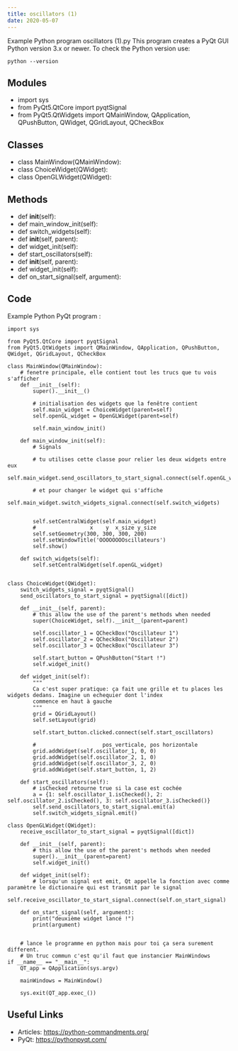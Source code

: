 ```yaml
---
title: oscillators (1)
date: 2020-05-07
---
```

Example Python program oscillators (1).py
This program creates a PyQt GUI
Python version 3.x or newer.
To check the Python version use:

    python --version

## Modules

* import sys
* from PyQt5.QtCore import pyqtSignal
* from PyQt5.QtWidgets import QMainWindow, QApplication, QPushButton, QWidget, QGridLayout, QCheckBox

## Classes

* class MainWindow(QMainWindow):
* class ChoiceWidget(QWidget):
* class OpenGLWidget(QWidget):

## Methods

* def __init__(self):
* def main_window_init(self):
* def switch_widgets(self):
* def __init__(self, parent):
* def widget_init(self):
* def start_oscillators(self):
* def __init__(self, parent):
* def widget_init(self):
* def on_start_signal(self, argument):

## Code

Example Python PyQt program :

    import sys
    
    from PyQt5.QtCore import pyqtSignal
    from PyQt5.QtWidgets import QMainWindow, QApplication, QPushButton, QWidget, QGridLayout, QCheckBox
    
    class MainWindow(QMainWindow):
        # fenetre principale, elle contient tout les trucs que tu vois s'afficher
        def __init__(self):
            super().__init__()
    
            # initialisation des widgets que la fenêtre contient
            self.main_widget = ChoiceWidget(parent=self)
            self.openGL_widget = OpenGLWidget(parent=self)
    
            self.main_window_init()
    
        def main_window_init(self):
            # Signals
    
            # tu utilises cette classe pour relier les deux widgets entre eux
            self.main_widget.send_oscillators_to_start_signal.connect(self.openGL_widget.receive_oscillator_to_start_signal)
    
            # et pour changer le widget qui s'affiche
            self.main_widget.switch_widgets_signal.connect(self.switch_widgets)
    
    
            self.setCentralWidget(self.main_widget)
            #                 x    y  x_size y_size
            self.setGeometry(300, 300, 300, 200)
            self.setWindowTitle('OOOOOOOOscillateurs')
            self.show()
    
        def switch_widgets(self):
            self.setCentralWidget(self.openGL_widget)
    
    
    class ChoiceWidget(QWidget):
        switch_widgets_signal = pyqtSignal()
        send_oscillators_to_start_signal = pyqtSignal([dict])
    
        def __init__(self, parent):
            # this allow the use of the parent's methods when needed
            super(ChoiceWidget, self).__init__(parent=parent)
    
            self.oscillator_1 = QCheckBox("Oscillateur 1")
            self.oscillator_2 = QCheckBox("Oscillateur 2")
            self.oscillator_3 = QCheckBox("Oscillateur 3")
    
            self.start_button = QPushButton("Start !")
            self.widget_init()
    
        def widget_init(self):
            """
            Ca c'est super pratique: ça fait une grille et tu places les widgets dedans. Imagine un echequier dont l'index
            commence en haut à gauche
            """
            grid = QGridLayout()
            self.setLayout(grid)
    
            self.start_button.clicked.connect(self.start_oscillators)
    
            #                     pos_verticale, pos horizontale
            grid.addWidget(self.oscillator_1, 0, 0)
            grid.addWidget(self.oscillator_2, 1, 0)
            grid.addWidget(self.oscillator_3, 2, 0)
            grid.addWidget(self.start_button, 1, 2)
    
        def start_oscillators(self):
            # isChecked retourne true si la case est cochée
            a = {1: self.oscillator_1.isChecked(), 2: self.oscillator_2.isChecked(), 3: self.oscillator_3.isChecked()}
            self.send_oscillators_to_start_signal.emit(a)
            self.switch_widgets_signal.emit()
    
    class OpenGLWidget(QWidget):
        receive_oscillator_to_start_signal = pyqtSignal([dict])
    
        def __init__(self, parent):
            # this allow the use of the parent's methods when needed
            super().__init__(parent=parent)
            self.widget_init()
    
        def widget_init(self):
            # lorsqu'un signal est emit, Qt appelle la fonction avec comme paramètre le dictionaire qui est transmit par le signal
            self.receive_oscillator_to_start_signal.connect(self.on_start_signal)
    
        def on_start_signal(self, argument):
            print("deuxième widget lancé !")
            print(argument)
    
    
        # lance le programme en python mais pour toi ça sera surement different.
        # Un truc commun c'est qu'il faut que instancier MainWindows
    if __name__ == "__main__":
        QT_app = QApplication(sys.argv)
    
        mainWindows = MainWindow()
    
        sys.exit(QT_app.exec_())
    

## Useful Links

- Articles: https://python-commandments.org/
- PyQt: https://pythonpyqt.com/
